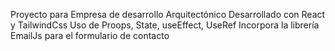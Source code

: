 Proyecto para Empresa de desarrollo Arquitectónico
Desarrollado con React y TailwindCss
Uso de Proops, State, useEffect, UseRef
Incorpora la librería EmailJs para el formulario de contacto
